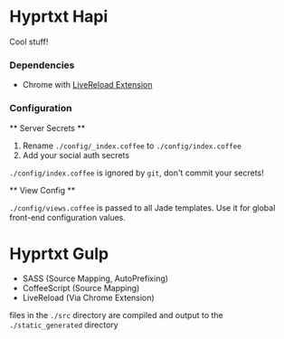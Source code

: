 # Hyprtxt Hapi

Cool stuff!

### Dependencies

* Chrome with [LiveReload Extension](https://chrome.google.com/webstore/detail/livereload/jnihajbhpnppcggbcgedagnkighmdlei?hl=en)

### Configuration

** Server Secrets **

1. Rename `./config/_index.coffee` to `./config/index.coffee`
2. Add your social auth secrets

`./config/index.coffee` is ignored by `git`, don't commit your secrets!

** View Config **

`./config/views.coffee` is passed to all Jade templates. Use it for global front-end configuration values.

# Hyprtxt Gulp

* SASS (Source Mapping, AutoPrefixing)
* CoffeeScript (Source Mapping)
* LiveReload (Via Chrome Extension)

files in the `./src` directory are compiled and output to the `./static_generated` directory
